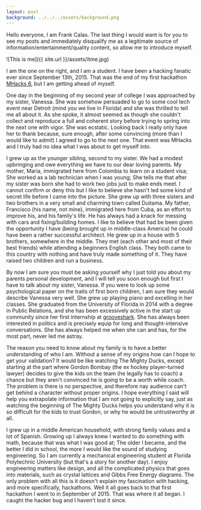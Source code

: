 ```yaml
---
layout: post
background: ../../../assets/background.png
---
```



Hello everyone, I am Frank Calas. The last thing I would want is for you to see my posts
and immediately disqualify me as a legitimate source of information/entertainment/quality
content, so allow me to introduce myself.

![This is me]({{ site.url }}/assets/itme.jpg)

I am the one on the right, and I am a student. I have been a hacking fanatic ever
since September 13th, 2015. That was the end of my first hackathon
[MHacks 6](https://mhacks6.devpost.com/), but I am getting ahead of myself.

One day in the beginning of my second year of college I was approached by my sister,
Vanessa. She was somehow persuaded to go to some cool tech event near Detroit (mind you
we live in Florida) and she was thrilled to tell me all about it. As she spoke, it almost
seemed as though she couldn't collect and reproduce a full and coherent story before
trying to spring into the next one with vigor. She was ecstatic. Looking back I really only
have her to thank because, sure enough, after some convincing (more than I would like to admit)
I agreed to go to the next one. That event was MHacks and I truly had no idea what I was
about to get myself into.

I grew up as the younger sibling, second to my sister. We had a modest upbringing and
owe everything we have to our dear loving parents. My mother, Maria, immigrated here
from Colombia to learn on a student visa; She worked as a lab technician when I was
young; She tells me that after my sister was born she had to work two jobs just to make
ends meet. I cannot confirm or deny this but I like to believe she hasn't led some kind of
secret life before I came into the picture. She grew up with three sisters and two brothers in
a very small and charming town called Duitama. My father, Francisco (his name, not mine),
immigrated here from Cuba, as an effort to improve his, and his family's life. He
has always had a knack for messing with cars and fixing/building homes. I like to believe
that had be been given the opportunity I have (being brought up in middle-class America) he
could have been a rather successful architect. He grew up in a house with 5 brothers, somewhere
in the middle. They met (each other and most of their best friends) while attending a beginners
English class. They both came to this country with nothing and have truly made something of it.
They have raised two children and run a business.

By now I am sure you must be asking yourself why I just told you about my parents personal
development, and I will tell you soon enough but first I have to talk about my sister, Vanessa.
If you were to look up some psychological paper on the traits of first born children, I am sure
they would describe Vanessa very well. She grew up playing piano and excelling in her classes.
She graduated from the University of Florida in 2014 with a degree in Public Relations, and she
has been excessively active in the start up community since her first internship at
[grooveshark](https://en.wikipedia.org/wiki/Grooveshark). She has always been interested in
politics and is precisely equip for long and thought-intensive conversations. She has always
helped me when she can and has, for the most part, never led me astray.

The reason you need to know about my family is to have a better understanding of who I am.
Without a sense of my origins how can I hope to get your validation? It would be like watching
The Mighty Ducks, except starting at the part where Gordon Bombay (the ex hockey player-turned lawyer)
decides to give the kids on the team (he legally has to coach) a chance but they aren't
convinced he is going to be a worth while coach. The problem is there is no perspective, and
therefore nay audience can't get behind a character without proper origins. I hope everything
I said will help you extrapolate information that I am not going to explicitly say, just as
watching the beginning of The Mighty Ducks helps you understand why it is so difficult for the
kids to trust Gordon, or why he would be untrustworthy at all.

I grew up in a middle American household, with strong family values and a lot of Spanish.
Growing up I always knew I wanted to do something with math, because that was what I was
good at; The older I became, and the better I did in school, the more I would like the sound
of studying engineering. So I am currently a mechanical engineering student at Florida Polytechnic
University (but that's a story for another day). I enjoy engineering matters like design,
and all the complicated physics that goes into materials, such as crystal lattices and
Gibbs Free Energy diagrams. The only problem with all this is it doesn't explain my
fascination with hacking, and more specifically, hackathons. Well it all goes back to that
first hackathon I went to in September of 2015. That was where it all began. I caught the
hacker bug and I haven't lost it since.
